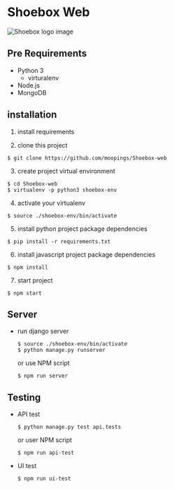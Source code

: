 # Shoebox Web

![Shoebox logo image](https://raw.githubusercontent.com/moopings/Shoebox-web/master/static/images/navigation_bar/logo_with_name.png)

## Pre Requirements
- Python 3
  - virturalenv
- Node.js
- MongoDB


## installation

1. install requirements

2. clone this project
  ```
  $ git clone https://github.com/moopings/Shoebox-web
  ```

3. create project virtual environment
  ```
  $ cd Shoebox-web
  $ virtualenv -p python3 shoebox-env
  ```

4. activate your virtualenv
  ```
  $ source ./shoebox-env/bin/activate
  ```

5. install python project package dependencies
  ```
  $ pip install -r requirements.txt
  ```

6. install javascript project package dependencies
  ```
  $ npm install
  ```

7. start project
  ```
  $ npm start
  ```


## Server
* run django server
  ```
  $ source ./shoebox-env/bin/activate
  $ python manage.py runserver
  ```

  or use NPM script

  ```
  $ npm run server
  ```


## Testing

* API test
  ```
  $ python manage.py test api.tests
  ```
  or user NPM script
  ```
  $ npm run api-test
  ```

* UI test
  ```
  $ npm run ui-test
  ```
